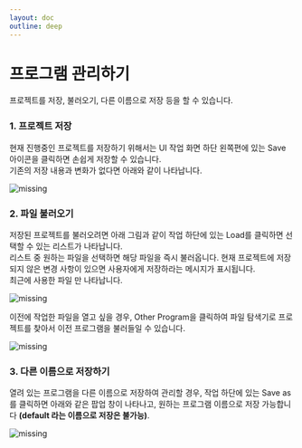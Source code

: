 ```yaml
---
layout: doc
outline: deep
---
```


# 프로그램 관리하기

프로젝트를 저장, 불러오기, 다른 이름으로 저장 등을 할 수 있습니다.

### 1. 프로젝트 저장

현재 진행중인 프로젝트를 저장하기 위해서는 UI 작업 화면 하단 왼쪽편에 있는 Save 아이콘을 클릭하면 손쉽게 저장할 수 있습니다.<br>
기존의 저장 내용과 변화가 없다면 아래와 같이 나타납니다.

![missing](/manual/ko/programming_guide/6-1.png)

### 2. 파일 불러오기

저장된 프로젝트를 불러오려면 아래 그림과 같이 작업 하단에 있는 Load를 클릭하면 선택할 수 있는 리스트가 나타납니다.<br>
리스트 중 원하는 파일을 선택하면 해당 파일을 즉시 불러옵니다. 현재 프로젝트에 저장되지 않은 변경 사항이 있으면 사용자에게 저장하라는 메시지가 표시됩니다.<br>
최근에 사용한 파일 만 나타납니다.

![missing](/manual/ko/programming_guide/6-2.png)

이전에 작업한 파일을 열고 싶을 경우, Other Program을 클릭하여 파일 탐색기로 프로젝트를 찾아서 이전 프로그램을 불러들일 수 있습니다.

![missing](/manual/ko/programming_guide/6-3.png)

### 3. 다른 이름으로 저장하기

열려 있는 프로그램을 다른 이름으로 저장하여 관리할 경우, 작업 하단에 있는 Save as를 클릭하면 아래와 같은 팝업 창이 나타나고, 원하는 프로그램 이름으로 저장 가능합니다
**(default 라는 이름으로 저장은 불가능)**.

![missing](/manual/ko/programming_guide/6-4.png)
